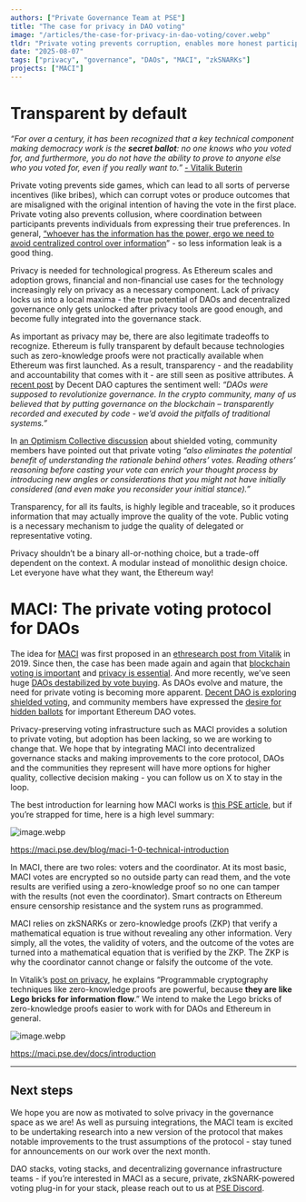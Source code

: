 ```yaml
---
authors: ["Private Governance Team at PSE"]
title: "The case for privacy in DAO voting"
image: "/articles/the-case-for-privacy-in-dao-voting/cover.webp"
tldr: "Private voting prevents corruption, enables more honest participation, and unlocks the full potential of decentralized governance. This post explains why privacy matters, how MACI enables it, and what comes next."
date: "2025-08-07"
tags: ["privacy", "governance", "DAOs", "MACI", "zkSNARKs"]
projects: ["MACI"]
---
```


# Transparent by default

_“For over a century, it has been recognized that a key technical component making democracy work is the **secret ballot**: no one knows who you voted for, and furthermore, you do not have the ability to prove to anyone else who you voted for, even if you really want to.”_
[- Vitalik Buterin](https://vitalik.eth.limo/general/2025/04/14/privacy.html)

Private voting prevents side games, which can lead to all sorts of perverse incentives (like bribes), which can corrupt votes or produce outcomes that are misaligned with the original intention of having the vote in the first place. Private voting also prevents collusion, where coordination between participants prevents individuals from expressing their true preferences. In general, [“whoever has the information has the power, ergo we need to avoid centralized control over information](https://vitalik.eth.limo/general/2025/04/14/privacy.html)” - so less information leak is a good thing.

Privacy is needed for technological progress. As Ethereum scales and adoption grows, financial and non-financial use cases for the technology increasingly rely on privacy as a necessary component. Lack of privacy locks us into a local maxima - the true potential of DAOs and decentralized governance only gets unlocked after privacy tools are good enough, and become fully integrated into the governance stack.

As important as privacy may be, there are also legitimate tradeoffs to recognize. Ethereum is fully transparent by default because technologies such as zero-knowledge proofs were not practically available when Ethereum was first launched. As a result, transparency - and the readability and accountability that comes with it - are still seen as positive attributes. A [recent post](https://blog.shutter.network/dao-voting-confidence-is-in-decline-how-to-restore-it/) by Decent DAO captures the sentiment well: _“DAOs were supposed to revolutionize governance. In the crypto community, many of us believed that by putting governance on the blockchain – transparently recorded and executed by code - we’d avoid the pitfalls of traditional systems.”_

In [an Optimism Collective discussion](https://gov.optimism.io/t/exploring-shielded-voting-enhancing-governance-on-optimism/8779/3) about shielded voting, community members have pointed out that private voting _“also eliminates the potential benefit of understanding the rationale behind others’ votes. Reading others’ reasoning before casting your vote can enrich your thought process by introducing new angles or considerations that you might not have initially considered (and even make you reconsider your initial stance).”_

Transparency, for all its faults, is highly legible and traceable, so it produces information that may actually improve the quality of the vote. Public voting is a necessary mechanism to judge the quality of delegated or representative voting.

Privacy shouldn’t be a binary all-or-nothing choice, but a trade-off dependent on the context. A modular instead of monolithic design choice. Let everyone have what they want, the Ethereum way!

# MACI: The private voting protocol for DAOs

The idea for [MACI](https://maci.pse.dev/) was first proposed in an [ethresearch post from Vitalik](https://ethresear.ch/t/minimal-anti-collusion-infrastructure/5413) in 2019. Since then, the case has been made again and again that [blockchain voting is important](https://vitalik.eth.limo/general/2021/05/25/voting2.html) and [privacy is essential](https://vitalik.eth.limo/general/2025/04/14/privacy.html). And more recently, we’ve seen huge [DAOs destabilized by vote buying](https://x.com/DefiIgnas/status/1909554283445387366). As DAOs evolve and mature, the need for private voting is becoming more apparent. [Decent DAO is exploring shielded voting](https://blog.shutter.network/dao-voting-confidence-is-in-decline-how-to-restore-it/), and community members have expressed the [desire for hidden ballots](https://x.com/LefterisJP/status/1921562225333916094) for important Ethereum DAO votes.

Privacy-preserving voting infrastructure such as MACI provides a solution to private voting, but adoption has been lacking, so we are working to change that. We hope that by integrating MACI into decentralized governance stacks and making improvements to the core protocol, DAOs and the communities they represent will have more options for higher quality, collective decision making - you can follow us on X to stay in the loop.

The best introduction for learning how MACI works is [this PSE article](https://maci.pse.dev/blog/maci-1-0-technical-introduction), but if you’re strapped for time, here is a high level summary:

![image.webp](/articles/the-case-for-privacy-in-dao-voting/1.webp)

https://maci.pse.dev/blog/maci-1-0-technical-introduction

In MACI, there are two roles: voters and the coordinator. At its most basic, MACI votes are encrypted so no outside party can read them, and the vote results are verified using a zero-knowledge proof so no one can tamper with the results (not even the coordinator). Smart contracts on Ethereum ensure censorship resistance and the system runs as programmed.

MACI relies on zkSNARKs or zero-knowledge proofs (ZKP) that verify a mathematical equation is true without revealing any other information. Very simply, all the votes, the validity of voters, and the outcome of the votes are turned into a mathematical equation that is verified by the ZKP. The ZKP is why the coordinator cannot change or falsify the outcome of the vote.

In Vitalik’s [post on privacy](https://vitalik.eth.limo/general/2025/04/14/privacy.html), he explains “Programmable cryptography techniques like zero-knowledge proofs are powerful, because **they are like Lego bricks for information flow**.” We intend to make the Lego bricks of zero-knowledge proofs easier to work with for DAOs and Ethereum in general.

![image.webp](/articles/the-case-for-privacy-in-dao-voting/2.webp)

https://maci.pse.dev/docs/introduction

---

## Next steps

We hope you are now as motivated to solve privacy in the governance space as we are! As well as pursuing integrations, the MACI team is excited to be undertaking research into a new version of the protocol that makes notable improvements to the trust assumptions of the protocol - stay tuned for announcements on our work over the next month.

DAO stacks, voting stacks, and decentralizing governance infrastructure teams - if you’re interested in MACI as a secure, private, zkSNARK-powered voting plug-in for your stack, please reach out to us at [PSE Discord](https://pse.dev/discord).
